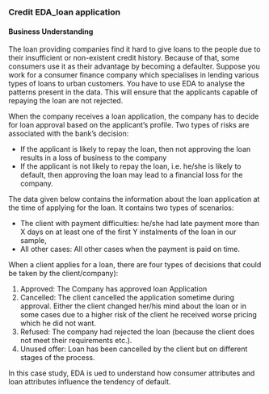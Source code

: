 ### Credit EDA_loan application

#### Business Understanding
The loan providing companies find it hard to give loans to the people due to their insufficient or non-existent credit history. Because of that, some consumers use it as their advantage by becoming a defaulter. Suppose you work for a consumer finance company which specialises in lending various types of loans to urban customers. You have to use EDA to analyse the patterns present in the data. This will ensure that the applicants capable of repaying the loan are not rejected.

 When the company receives a loan application, the company has to decide for loan approval based on the applicant’s profile. Two types of risks are associated with the bank’s decision:
 - If the applicant is likely to repay the loan, then not approving the loan results in a loss of business to the company
 - If the applicant is not likely to repay the loan, i.e. he/she is likely to default, then approving the loan may lead to a financial loss for the company.

 The data given below contains the information about the loan application at the time of applying for the loan. It contains two types of scenarios:
 - The client with payment difficulties: he/she had late payment more than X days on at least one of the first Y instalments of the loan in our sample,
 - All other cases: All other cases when the payment is paid on time.

 When a client applies for a loan, there are four types of decisions that could be taken by the client/company):
 1. Approved: The Company has approved loan Application
 2. Cancelled: The client cancelled the application sometime during approval. Either the client changed her/his mind about the loan or in some cases due to a higher risk of the client he received worse pricing which he did not want.
 3. Refused: The company had rejected the loan (because the client does not meet their requirements etc.).
 4. Unused offer:  Loan has been cancelled by the client but on different stages of the process.

In this case study, EDA is ued to understand how consumer attributes and loan attributes influence the tendency of default.

